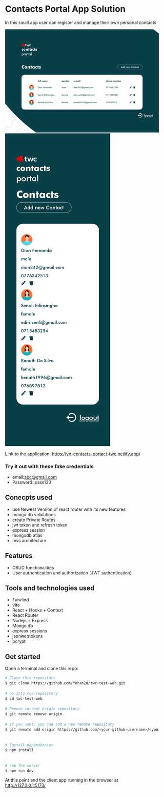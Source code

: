 # Contacts Portal App Solution

In this small app user can register and manage their own personal contacts

![Image Description](./src/assets/images/lg.png)
![Image Description](./src/assets/images/sm.png)

Link to the application: https://yn-contacts-portact-twc.netlify.app/

### Try it out with these fake credentials

- email:abc@gmail.com
- Password: pass123

## Conecpts used

- use Newest Version of react router with its new features
- mongo db validations
- create Private Routes
- jwt token and refresh token
- express session
- mongodb atlas
- mvc architecture

## Features

- CRUD functionalities
- User authentication and authorization (JWT authentication)


## Tools and technologies used

- Taiwlind
- vite
- React + Hooks + Context
- React Router
- Nodejs + Express
- Mongo db
- express sessions
- jsonwebtokens
- bcrypt

## Get started

Open a terminal and clone this repo:

```bash
# Clone this repository
$ git clone https://github.com/Yehan20/twc-test-web.git

# Go into the repository
$ cd twc-test-web

# Remove current origin repository
$ git remote remove origin

# If you want, you can add a new remote repository
$ git remote add origin https://github.com/<your-github-username>/<your-repo-name>.git


# Install dependencies
$ npm install


# run the server
$ npm run dev
```


At this point and the client app running in the browser at http://127.0.0.1:5173/<br />.


